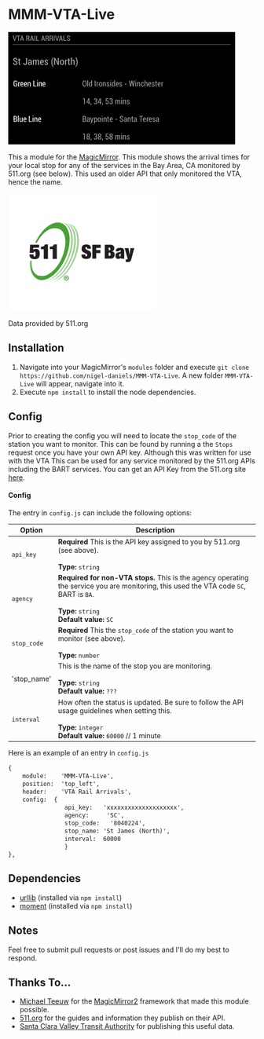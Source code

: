 # MMM-VTA-Live
![VTA Live](vta-live.png "VTA Live.")

This a module for the [MagicMirror](https://github.com/MichMich/MagicMirror/tree/develop). This module shows the arrival times for your local stop for any of the services in the Bay Area, CA monitored by 511.org (see below). This used an older API that only monitored the VTA, hence the name.

![511.org](511SFBay_color_web.png "511.org")

Data provided by 511.org

## Installation
1. Navigate into your MagicMirror's `modules` folder and execute `git clone https://github.com/nigel-daniels/MMM-VTA-Live`.  A new folder `MMM-VTA-Live` will appear, navigate into it.
2. Execute `npm install` to install the node dependencies.

## Config
Prior to creating the config you will need to locate the `stop_code` of the station you want to monitor. This can be found by running a the `Stops` request once you have your own API key.  Although this was written for use with the VTA This can be used for any service monitored by the 511.org APIs including the BART services. You can get an API Key from the 511.org site [here](https://511.org/open-data/token).  

#### Config
The entry in `config.js` can include the following options:

|Option|Description|
|---|---|
|`api_key`|**Required** This is the API key assigned to you by 511.org (see above).<br><br>**Type:** `string`<br>|
|`agency`|**Required for non-VTA stops.** This is the agency operating the service you are monitoring, this used the VTA code `SC`, BART is `BA`.<br><br>**Type:** `string`<br>**Default value:** `SC`|
|`stop_code`|**Required** This the `stop_code` of the station you want to monitor (see above).<br><br>**Type:** `number`|
|'stop_name'|This is the name of the stop you are monitoring.<br><br>**Type:** `string`<br>**Default value:** `???`|
|`interval`|How often the status is updated. Be sure to follow the API usage guidelines when setting this.<br><br>**Type:** `integer`<br>**Default value:** `60000` // 1 minute|

Here is an example of an entry in `config.js`
```
{
    module:    'MMM-VTA-Live',
    position:  'top_left',
    header:    'VTA Rail Arrivals',
    config:	 {
                api_key:   'xxxxxxxxxxxxxxxxxxxx',
				agency:		'SC',
				stop_code:   '8040224',  
				stop_name: 'St James (North)',
				interval:  60000
                }
},
```

## Dependencies
- [urllib](https://www.npmjs.com/package/urllib) (installed via `npm install`)
- [moment](https://www.npmjs.com/package/moment) (installed via `npm install`)

## Notes
Feel free to submit pull requests or post issues and I'll do my best to respond.

## Thanks To...
- [Michael Teeuw](https://github.com/MichMich) for the [MagicMirror2](https://github.com/MichMich/MagicMirror/tree/develop) framework that made this module possible.
- [511.org](https://511.org) for the guides and information they publish on their API.
- [Santa Clara Valley Transit Authority](https://www.vta.org) for publishing this useful data.
